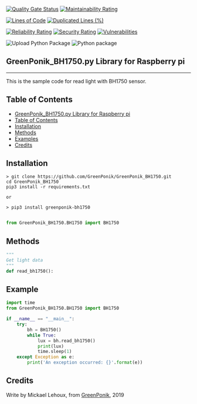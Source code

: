 [![Quality Gate Status](https://sonarcloud.io/api/project_badges/measure?project=GreenPonik_GreenPonik_BH1750&metric=alert_status)](https://sonarcloud.io/dashboard?id=GreenPonik_GreenPonik_BH1750)
[![Maintainability Rating](https://sonarcloud.io/api/project_badges/measure?project=GreenPonik_GreenPonik_BH1750&metric=sqale_rating)](https://sonarcloud.io/dashboard?id=GreenPonik_GreenPonik_BH1750)

[![Lines of Code](https://sonarcloud.io/api/project_badges/measure?project=GreenPonik_GreenPonik_BH1750&metric=ncloc)](https://sonarcloud.io/dashboard?id=GreenPonik_GreenPonik_BH1750)
[![Duplicated Lines (%)](https://sonarcloud.io/api/project_badges/measure?project=GreenPonik_GreenPonik_BH1750&metric=duplicated_lines_density)](https://sonarcloud.io/dashboard?id=GreenPonik_GreenPonik_BH1750)

[![Reliability Rating](https://sonarcloud.io/api/project_badges/measure?project=GreenPonik_GreenPonik_BH1750&metric=reliability_rating)](https://sonarcloud.io/dashboard?id=GreenPonik_GreenPonik_BH1750)
[![Security Rating](https://sonarcloud.io/api/project_badges/measure?project=GreenPonik_GreenPonik_BH1750&metric=security_rating)](https://sonarcloud.io/dashboard?id=GreenPonik_GreenPonik_BH1750)
[![Vulnerabilities](https://sonarcloud.io/api/project_badges/measure?project=GreenPonik_GreenPonik_BH1750&metric=vulnerabilities)](https://sonarcloud.io/dashboard?id=GreenPonik_GreenPonik_BH1750)


![Upload Python Package](https://github.com/GreenPonik/GreenPonik_BH1750/workflows/Upload%20Python%20Package/badge.svg?event=release)
![Python package](https://github.com/GreenPonik/GreenPonik_BH1750/workflows/Python%20package/badge.svg?event=push)


## GreenPonik_BH1750.py Library for Raspberry pi
---------------------------------------------------------
This is the sample code for read light with BH1750 sensor.


## Table of Contents

- [GreenPonik_BH1750.py Library for Raspberry pi](#GreenPonikBH1750py-library-for-raspberry-pi)
- [Table of Contents](#table-of-contents)
- [Installation](#installation)
- [Methods](#methods)
- [Examples](#examples)
- [Credits](#credits)


## Installation
```shell
> git clone https://github.com/GreenPonik/GreenPonik_BH1750.git
cd GreenPonik_BH1750
pip3 install -r requirements.txt

or 

> pip3 install greenponik-bh1750
```
```Python

from GreenPonik_BH1750.BH1750 import BH1750

```

## Methods

```python
"""
Get light data
"""
def read_bh1750():

```

## Example
```Python
import time
from GreenPonik_BH1750.BH1750 import BH1750

if __name__ == "__main__":
    try:
        bh = BH1750()
        while True:
            lux = bh.read_bh1750()
            print(lux)
            time.sleep(1)
    except Exception as e:
        print('An exception occurred: {}'.format(e))
```

## Credits
Write by Mickael Lehoux, from [GreenPonik](https://www.greenponik.com), 2019
